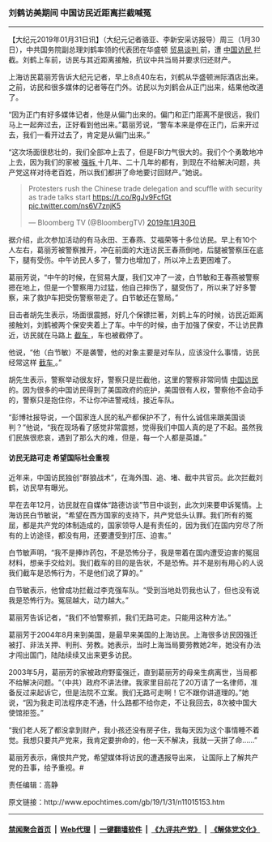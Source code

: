 ### 刘鹤访美期间 中国访民近距离拦截喊冤
------------------------

<p>
 【大纪元2019年01月31日讯】（大纪元记者骆亚、李新安采访报导）周三（1月30日），中共国务院副总理刘鹤率领的代表团在华盛顿
 <a href="http://www.epochtimes.com/gb/tag/%E8%B4%B8%E6%98%93%E8%B0%88%E5%88%A4.html">
  贸易谈判
 </a>
 前，遭
 <a href="http://www.epochtimes.com/gb/tag/%E4%B8%AD%E5%9B%BD%E8%AE%BF%E6%B0%91.html">
  中国访民
 </a>
 拦截。刘鹤上车前，访民与其近距离接触，抗议中共当局并要求归还财产。
</p>
<p>
 上海访民葛丽芳告诉大纪元记者，早上8点40左右，刘鹤从华盛顿洲际酒店出来。之前，访民和很多媒体的记者等在门外。访民以为刘鹤会从正门出来，结果他改道了。
</p>
<p>
 “因为正门有好多媒体记者，他是从偏门出来的。偏门和正门距离不是很远，我们马上一起奔过去，正好看到他出来。”葛丽芳说，“警车本来是停在正门，后来开过去，我们一看开过去了，肯定是从偏门出来。”
</p>
<p>
 “这次场面很悲壮的，我们全部冲上去了，但是FBI力气很大的。我们个个勇敢地冲上去，因为我们的家被
 <a href="http://www.epochtimes.com/gb/tag/%E5%BC%BA%E6%8B%86.html">
  强拆
 </a>
 十几年、二十几年的都有，到现在不给解决问题，共产党这样对待老百姓，所以我们都拼了命地要讨回财产。”她说。
</p>
<p>
</p>
<blockquote class="twitter-tweet" data-lang="zh-cn">
 <p dir="ltr" lang="en">
  Protesters rush the Chinese trade delegation and scuffle with security as trade talks start
  <a href="https://t.co/RgJv9FcfGt">
   https://t.co/RgJv9FcfGt
  </a>
  <a href="https://t.co/ns6V7znjK5">
   pic.twitter.com/ns6V7znjK5
  </a>
 </p>
 <p>
  — Bloomberg TV (@BloombergTV)
  <a href="https://twitter.com/BloombergTV/status/1090639740498411520?ref_src=twsrc%5Etfw">
   2019年1月30日
  </a>
 </p>
</blockquote>
<p>
 <p>
  据介绍，此次参加活动的有马永田、王春燕、艾福荣等十多位访民。早上有10个人左右，葛丽芳被警察推开，冲在前面的大连访民王春燕倒地，后腿被警察压在底下，腿有受伤。中午访民人多了，警力也增加了，所以冲上去更困难了。
 </p>
 <p>
  葛丽芳说，“中午的时候，在贸易大厦，我们又冲了一波，白节敏和王春燕被警察摁在地上，但是一个警察用力过猛，他自己摔伤了，腿受伤了，所以来了好多警察，来了救护车把受伤警察带走了。白节敏还在警局。”
 </p>
 <p>
  目击者胡先生表示，场面很震撼，好几个保镖拦著，刘鹤上车的时候，访民近距离接触刘，刘鹤被两个保安夹着上了车。中午的时候，由于加强了保安，不让访民靠近，访民就在马路上
  <a href="http://www.epochtimes.com/gb/tag/%E6%88%AA%E8%BD%A6.html">
   截车
  </a>
  ，车也被截停了。
 </p>
 <link href="//www.youmaker.com/css/api2.css" media="all" rel="stylesheet" target="_blank" type="text/css"/>
 <div class="video_fit_container">
 </div>
 <p>
  他说，“他（白节敏）不是袭警，他的对象主要是对车队，应该没什么事情，访民经常这样
  <a href="http://www.epochtimes.com/gb/tag/%E6%88%AA%E8%BD%A6.html">
   截车
  </a>
  。”
 </p>
 <p>
  胡先生表示，警察举动很友好，警察只是拦截他，这里的警察非常同情
  <a href="http://www.epochtimes.com/gb/tag/%E4%B8%AD%E5%9B%BD%E8%AE%BF%E6%B0%91.html">
   中国访民
  </a>
  的。因为很多的中国访民得到了美国政府的庇护，美国很有人权，警察他不会动手的，警察只是抱住你，不让你冲进警戒线，接近车队。
 </p>
 <p>
  “彭博社报导说，一个国家连人民的私产都保护不了，有什么诚信来跟美国谈判？”他说，“我在现场看了感觉非常震撼，觉得我们中国人真的是了不起。虽然我们民族很悲哀，遇到了那么大的难，但是，每一个人都是英雄。”
 </p>
 <h4>
  访民无路可走 希望国际社会重视
 </h4>
 <p>
  近年来，中国访民独创“群狼战术”，在海外围、追、堵、截中共官员。此次拦截刘鹤，访民早有曝光。
 </p>
 <p>
  早在去年12月，访民就在自媒体“路德访谈”节目中谈到，此次刘来要申诉冤情。上海访民白节敏说，“希望在西方国家的支持下，共产党低头认罪。我们所有的冤屈，都是共产党的体制造成的，国家领导人是有责任的，因为我们在国内穷尽了所有的上访途径，都没有用，还要遭受到打压、迫害。”
 </p>
 <p>
  白节敏声明，“我不是捧炸药包，不是恐怖分子，我是带着在国内遭受迫害的冤屈材料，想亲手交给刘。我们截车的目的是告状，不是恐怖。并不是别有用心的人说我们截车是恐怖行为，不是他们说了算的。”
 </p>
 <p>
  白节敏表示，他曾成功拦截过李克强车队。“受到当地处罚我也认了，但也没有说我是恐怖行为。冤屈越大，动力越大。”
 </p>
 <p>
  葛丽芳告诉记者，“我们不怕警察抓，我们无路可走。只能用这种方法。”
 </p>
 <p>
  葛丽芳于2004年8月来到美国，是最早来美国的上海访民。上海很多访民因强迁被打、非法关押、判刑、劳教。她表示，当时上海当局要劳教她2年，她没有办法才闯出国门，陆陆续续又出来更多访民。
 </p>
 <p>
  2003年5月，葛丽芳的家被政府野蛮强迁，直到葛丽芳的母亲生病离世，当局都不给解决问题。“（中共）政府不讲法律。我家里目前花了20万请了一名律师，准备反过来起诉它，但是法院不立案。我们无路可走啊！它不跟你讲道理的。”她说，“因为我走司法程序走不通，什么路都不给你走，不让我回去，8次被中国大使馆拒签。”
 </p>
 <p>
  “我们老人死了都没拿到财产，我小孩还没有房子住，我每天因为这个事情睡不着觉。我想只要共产党来，我肯定要拚命的，他一天不解决，我就一天拼了命……”
 </p>
 <p>
  葛丽芳表示，痛恨共产党，希望媒体将访民的遭遇报导出来， 让国际上了解共产党的丑事，给予重视。#
 </p>
 <p>
  责任编辑：高静
 </p>
</p>
原文链接：http://www.epochtimes.com/gb/19/1/31/n11015153.htm


------------------------
#### [禁闻聚合首页](https://github.com/gfw-breaker/banned-news/blob/master/README.md) &nbsp;|&nbsp; [Web代理](https://github.com/gfw-breaker/open-proxy/blob/master/README.md) &nbsp;|&nbsp; [一键翻墙软件](https://github.com/gfw-breaker/nogfw/blob/master/README.md) &nbsp;|&nbsp; [《九评共产党》](https://github.com/gfw-breaker/9ping.md/blob/master/README.md#九评之一评共产党是什么) &nbsp;|&nbsp; [《解体党文化》](https://github.com/gfw-breaker/jtdwh.md/blob/master/README.md#绪论)